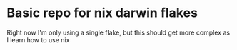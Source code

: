 # Basic repo for nix darwin flakes

Right now I'm only using a single flake, but this should get more complex as I learn how to use nix
